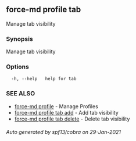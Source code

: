 ## force-md profile tab

Manage tab visibility

### Synopsis

Manage tab visibility

### Options

```
  -h, --help   help for tab
```

### SEE ALSO

* [force-md profile](force-md_profile.md)	 - Manage Profiles
* [force-md profile tab add](force-md_profile_tab_add.md)	 - Add tab visibility
* [force-md profile tab delete](force-md_profile_tab_delete.md)	 - Delete tab visibility

###### Auto generated by spf13/cobra on 29-Jan-2021
